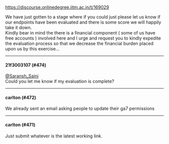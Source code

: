 https://discourse.onlinedegree.iitm.ac.in/t/169029

We have just gotten to a stage where if you could just please let us know if our endpoints have been evaluated and there is some score we will happily take it down.<br/>
Kindly bear in mind the there is a financial component ( some of us have free accounts ) involved here and I urge and request you to kindly expedite the evaluation process so that we decrease the financial burden placed upon us by this exercise…</p><hr>

<h4>21f3003107 (#474)</h4>
<p><a class="mention" href="/u/saransh_saini">@Saransh_Saini</a><br/>
Could you let me know if my evaluation is complete?</p><hr>

<h4>carlton (#472)</h4>
<p>We already sent an email asking people to update their ga7 permissions</p><hr>

<h4>carlton (#471)</h4>
<p>Just submit whatever is the latest working link.